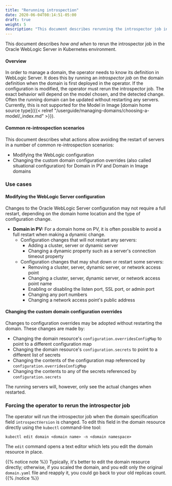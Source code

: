```yaml
---
title: "Rerunning introspection"
date: 2020-06-04T08:14:51-05:00
draft: true
weight: 5
description: "This document describes rerunning the introspector job in the Oracle WebLogic Server in Kubernetes environment."
---
```



This document describes _how and when_ to rerun the introspector job in the Oracle WebLogic Server in Kubernetes environment.

#### Overview

In order to manage a domain, the operator needs to know its definition in WebLogic Server. It does this by running an _introspector job_
on the domain definition when the domain is first deployed in the operator. If the configuration is modified, the operator must rerun
the introspector job. The exact behavior will depend on the model chosen, and the detected change. Often the running
domain can be updated without restarting any servers. Currently, this is not supported for 
the Model in Image [domain home source type]({{< relref "/userguide/managing-domains/choosing-a-model/_index.md" >}}).

#### Common re-introspection scenarios

This document describes what actions allow avoiding the restart of servers in a number of common re-introspection scenarios:

* Modifying the WebLogic configuration
* Changing the custom domain configuration overrides (also called situational configuration) for Domain in PV and Domain in Image domains

### Use cases

#### Modifying the WebLogic Server configuration

Changes to the Oracle WebLogic Server configuration may not require a full restart, depending on the domain home location 
and the type of configuration change.

* **Domain in PV:**
For a domain home on PV, it is often possible to avoid a full restart when making a dynamic change.
    * Configuration changes that will not restart any servers:
      * Adding a cluster, server or dynamic server
      * Changing a dynamic property such as a server's connection timeout property
    * Configuration changes that may shut down or restart some servers:  
      * Removing a cluster, server, dynamic server, or network access point
      * Changing a cluster, server, dynamic server, or network access point name
      * Enabling or disabling the listen port, SSL port, or admin port
      * Changing any port numbers
      * Changing a network access point's public address

#### Changing the custom domain configuration overrides

Changes to configuration overrides may be adopted without restarting the domain. These changes are made by:
  * Changing the domain resource's `configuration.overridesConfigMap` to point to a different configuration map
  * Changing the domain resource's `configuration.secrets` to point to a different list of secrets
  * Changing the contents of the configuration map referenced by `configuration.overridesConfigMap`
  * Changing the contents to any of the secrets referenced by `configuration.secrets`
  
The running servers will, however, only see the actual changes when restarted.  
<!-- Note: this will change when the "Implement distribution strategy for config override changes" feature is merged. --> 

### Forcing the operator to rerun the introspector job

The operator will run the introspector job when the domain specification field `introspectVersion` is changed. To
edit this field in the domain resource directly using the `kubectl` command-line tool:

```
kubectl edit domain <domain name> -n <domain namespace>
```

The `edit` command opens a text editor which lets you edit the domain resource in place.

{{% notice note %}}
Typically, it's better to edit the domain resource directly; otherwise, if you scaled the domain, and you edit only the original `domain.yaml` file and reapply it, you could go back to your old replicas count.
{{% /notice %}}
